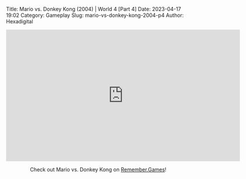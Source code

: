 Title: Mario vs. Donkey Kong (2004) | World 4 [Part 4]
Date: 2023-04-17 19:02
Category: Gameplay
Slug: mario-vs-donkey-kong-2004-p4
Author: Hexadigital

<center><iframe src="https://www.youtube.com/embed/vT9JjQKQ4-o?feature=oembed" allow="accelerometer; autoplay; encrypted-media; gyroscope; picture-in-picture" width="640" height="360" frameborder="0"></iframe>

Check out Mario vs. Donkey Kong on [Remember.Games](https://remember.games/game/4327/mario-vs-donkey-kong/)!</center>